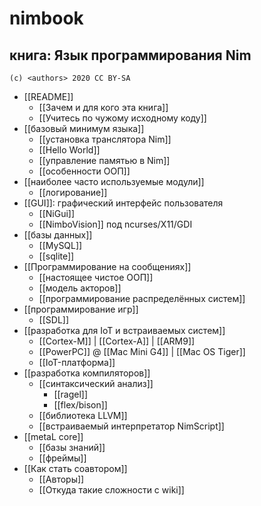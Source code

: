 #  nimbook
## книга: Язык программирования Nim

```
(c) <authors> 2020 CC BY-SA
```

* [[README]]
  * [[Зачем и для кого эта книга]]
  * [[Учитесь по чужому исходному коду]]
* [[базовый минимум языка]]
  * [[установка транслятора Nim]]
  * [[Hello World]]
  * [[управление памятью в Nim]]
  * [[особенности ООП]]
* [[наиболее часто используемые модули]]
  * [[логирование]]
* [[GUI]]: графический интерфейс пользователя
  * [[NiGui]]
  * [[NimboVision]] под ncurses/X11/GDI
* [[базы данных]]
  * [[MySQL]]
  * [[sqlite]]
* [[Программирование на сообщениях]]
  * [[настоящее чистое ООП]]
  * [[модель акторов]]
  * [[программирование распределённых систем]]
* [[программирование игр]]
  * [[SDL]]
* [[разработка для IoT и встраиваемых систем]]
  * [[Cortex-M]] | [[Cortex-A]] | [[ARM9]]
  * [[PowerPC]] @ [[Mac Mini G4]] | [[Mac OS Tiger]]
  * [[IoT-платформа]]
* [[разработка компиляторов]]
  * [[синтаксический анализ]]
    * [[ragel]]
    * [[flex/bison]]
  * [[библиотека LLVM]]
  * [[встраиваемый интерпретатор NimScript]]
* [[metaL core]]
  * [[базы знаний]]
  * [[фреймы]]
* [[Как стать соавтором]]
  * [[Авторы]]
  * [[Откуда такие сложности с wiki]]

